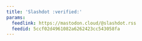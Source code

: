 ```yaml
---
title: 'Slashdot :verified:'
params:
  feedlink: https://mastodon.cloud/@slashdot.rss
  feedid: 5ccf02d4961082a6262423cc543058fa
---
```

